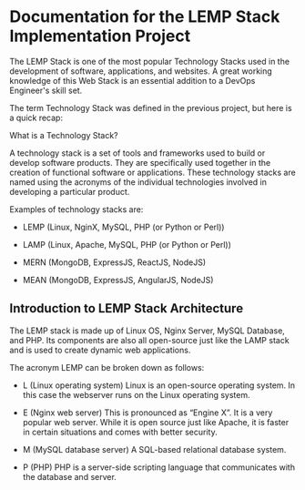 
# Documentation for the LEMP Stack Implementation Project

The LEMP Stack is one of the most popular Technology Stacks used in the development of software, applications, and websites. A great working knowledge of this Web Stack is an essential addition to a DevOps Engineer's skill set.

The term Technology Stack was defined in the previous project, but here is a quick recap:

What is a Technology Stack?

A technology stack is a set of tools and frameworks used to build or develop software products. They are specifically used together in the creation of functional software or applications. These technology stacks are named using the acronyms of the individual technologies involved in developing a particular product.

Examples of technology stacks are:

- LEMP (Linux, NginX, MySQL, PHP (or Python or Perl))

- LAMP (Linux, Apache, MySQL, PHP (or Python or Perl))

- MERN (MongoDB, ExpressJS, ReactJS, NodeJS)

- MEAN (MongoDB, ExpressJS, AngularJS, NodeJS)

## Introduction to LEMP Stack Architecture

The LEMP stack is made up of Linux OS, Nginx Server, MySQL Database, and PHP. Its components are also all open-source just like the LAMP stack and is used to create dynamic web applications.

The acronym LEMP can be broken down as follows:

- L (Linux operating system)
Linux is an open-source operating system. In this case the webserver runs on the Linux operating system.

- E (Nginx web server)
This is pronounced as “Engine X”. It is a very popular web server. While it is open source just like Apache, it is faster in certain situations and comes with better security.

- M (MySQL database server)
A SQL-based relational database system.

- P (PHP)
PHP is a server-side scripting language that communicates with the database and server. 



